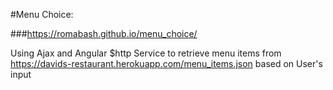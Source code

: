 #Menu Choice:

###https://romabash.github.io/menu_choice/

Using Ajax and Angular $http Service to retrieve menu items from https://davids-restaurant.herokuapp.com/menu_items.json based on User's input